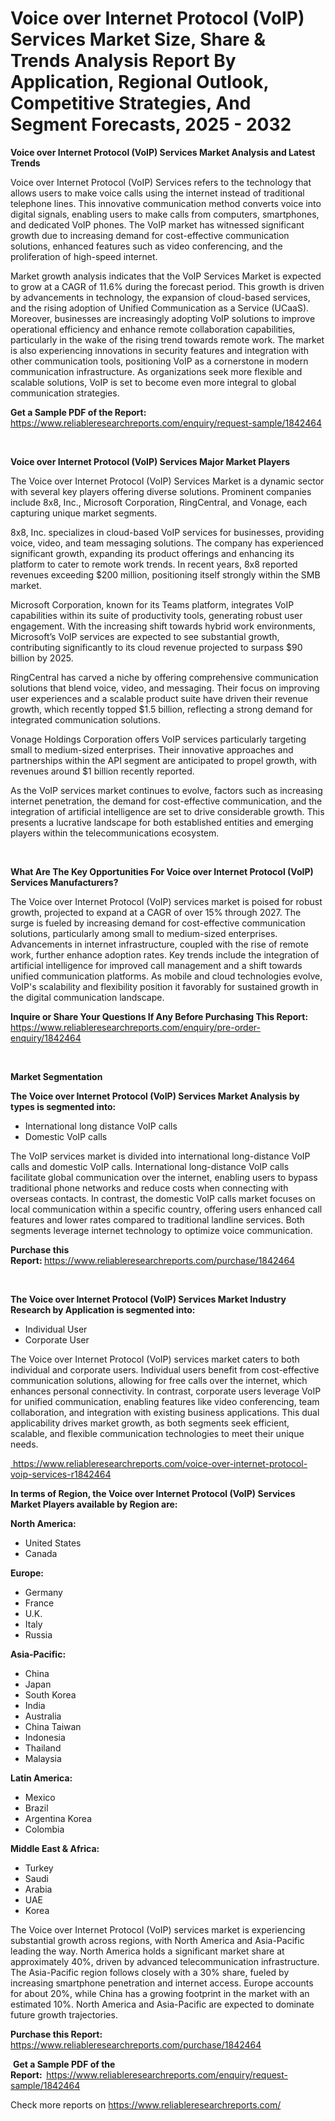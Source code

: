 <p><h1>Voice over Internet Protocol (VoIP) Services Market Size, Share & Trends Analysis Report By Application, Regional Outlook, Competitive Strategies, And Segment Forecasts, 2025 - 2032</h1></p><p><strong>Voice over Internet Protocol (VoIP) Services Market Analysis and Latest Trends</strong></p>
<p><p>Voice over Internet Protocol (VoIP) Services refers to the technology that allows users to make voice calls using the internet instead of traditional telephone lines. This innovative communication method converts voice into digital signals, enabling users to make calls from computers, smartphones, and dedicated VoIP phones. The VoIP market has witnessed significant growth due to increasing demand for cost-effective communication solutions, enhanced features such as video conferencing, and the proliferation of high-speed internet.</p><p>Market growth analysis indicates that the VoIP Services Market is expected to grow at a CAGR of 11.6% during the forecast period. This growth is driven by advancements in technology, the expansion of cloud-based services, and the rising adoption of Unified Communication as a Service (UCaaS). Moreover, businesses are increasingly adopting VoIP solutions to improve operational efficiency and enhance remote collaboration capabilities, particularly in the wake of the rising trend towards remote work. The market is also experiencing innovations in security features and integration with other communication tools, positioning VoIP as a cornerstone in modern communication infrastructure. As organizations seek more flexible and scalable solutions, VoIP is set to become even more integral to global communication strategies.</p></p>
<p><strong>Get a Sample PDF of the Report:&nbsp;</strong> <a href="https://www.reliableresearchreports.com/enquiry/request-sample/1842464?utm_campaign=2267&utm_medium=2&utm_source=Github&utm_content=ia&utm_term=26032025&utm_id=voice-over-internet-protocol-voip-services">https://www.reliableresearchreports.com/enquiry/request-sample/1842464</a></p>
<p>&nbsp;</p>
<p><strong>Voice over Internet Protocol (VoIP) Services Major Market Players</strong></p>
<p><p>The Voice over Internet Protocol (VoIP) Services Market is a dynamic sector with several key players offering diverse solutions. Prominent companies include 8x8, Inc., Microsoft Corporation, RingCentral, and Vonage, each capturing unique market segments.</p><p>8x8, Inc. specializes in cloud-based VoIP services for businesses, providing voice, video, and team messaging solutions. The company has experienced significant growth, expanding its product offerings and enhancing its platform to cater to remote work trends. In recent years, 8x8 reported revenues exceeding $200 million, positioning itself strongly within the SMB market.</p><p>Microsoft Corporation, known for its Teams platform, integrates VoIP capabilities within its suite of productivity tools, generating robust user engagement. With the increasing shift towards hybrid work environments, Microsoft’s VoIP services are expected to see substantial growth, contributing significantly to its cloud revenue projected to surpass $90 billion by 2025.</p><p>RingCentral has carved a niche by offering comprehensive communication solutions that blend voice, video, and messaging. Their focus on improving user experiences and a scalable product suite have driven their revenue growth, which recently topped $1.5 billion, reflecting a strong demand for integrated communication solutions.</p><p>Vonage Holdings Corporation offers VoIP services particularly targeting small to medium-sized enterprises. Their innovative approaches and partnerships within the API segment are anticipated to propel growth, with revenues around $1 billion recently reported.</p><p>As the VoIP services market continues to evolve, factors such as increasing internet penetration, the demand for cost-effective communication, and the integration of artificial intelligence are set to drive considerable growth. This presents a lucrative landscape for both established entities and emerging players within the telecommunications ecosystem.</p></p>
<p>&nbsp;</p>
<p><strong>What Are The Key Opportunities For Voice over Internet Protocol (VoIP) Services Manufacturers?</strong></p>
<p><p>The Voice over Internet Protocol (VoIP) services market is poised for robust growth, projected to expand at a CAGR of over 15% through 2027. The surge is fueled by increasing demand for cost-effective communication solutions, particularly among small to medium-sized enterprises. Advancements in internet infrastructure, coupled with the rise of remote work, further enhance adoption rates. Key trends include the integration of artificial intelligence for improved call management and a shift towards unified communication platforms. As mobile and cloud technologies evolve, VoIP's scalability and flexibility position it favorably for sustained growth in the digital communication landscape.</p></p>
<p><strong>Inquire or Share Your Questions If Any Before Purchasing This Report:</strong> <a href="https://www.reliableresearchreports.com/enquiry/pre-order-enquiry/1842464?utm_campaign=2267&utm_medium=2&utm_source=Github&utm_content=ia&utm_term=26032025&utm_id=voice-over-internet-protocol-voip-services">https://www.reliableresearchreports.com/enquiry/pre-order-enquiry/1842464</a></p>
<p>&nbsp;</p>
<p><strong>Market Segmentation</strong></p>
<p><strong>The Voice over Internet Protocol (VoIP) Services Market Analysis by types is segmented into:</strong></p>
<p><ul><li>International long distance VoIP calls</li><li>Domestic VoIP calls</li></ul></p>
<p><p>The VoIP services market is divided into international long-distance VoIP calls and domestic VoIP calls. International long-distance VoIP calls facilitate global communication over the internet, enabling users to bypass traditional phone networks and reduce costs when connecting with overseas contacts. In contrast, the domestic VoIP calls market focuses on local communication within a specific country, offering users enhanced call features and lower rates compared to traditional landline services. Both segments leverage internet technology to optimize voice communication.</p></p>
<p><strong>Purchase this Report:&nbsp;</strong><a href="https://www.reliableresearchreports.com/purchase/1842464?utm_campaign=2267&utm_medium=2&utm_source=Github&utm_content=ia&utm_term=26032025&utm_id=voice-over-internet-protocol-voip-services">https://www.reliableresearchreports.com/purchase/1842464</a></p>
<p>&nbsp;</p>
<p><strong>The Voice over Internet Protocol (VoIP) Services Market Industry Research by Application is segmented into:</strong></p>
<p><ul><li>Individual User</li><li>Corporate User</li></ul></p>
<p><p>The Voice over Internet Protocol (VoIP) services market caters to both individual and corporate users. Individual users benefit from cost-effective communication solutions, allowing for free calls over the internet, which enhances personal connectivity. In contrast, corporate users leverage VoIP for unified communication, enabling features like video conferencing, team collaboration, and integration with existing business applications. This dual applicability drives market growth, as both segments seek efficient, scalable, and flexible communication technologies to meet their unique needs.</p></p>
<p><a href="https://www.reliableresearchreports.com/voice-over-internet-protocol-voip-services-r1842464?utm_campaign=2267&utm_medium=2&utm_source=Github&utm_content=ia&utm_term=26032025&utm_id=voice-over-internet-protocol-voip-services">&nbsp;https://www.reliableresearchreports.com/voice-over-internet-protocol-voip-services-r1842464</a></p>
<p><strong>In terms of Region, the Voice over Internet Protocol (VoIP) Services Market Players available by Region are:</strong></p>
<p>
    <p> <strong> North America: </strong>
        <ul>
            <li>United States</li>
            <li>Canada</li>
        </ul>
        </p> 
    <p> <strong> Europe: </strong>
        <ul>
            <li>Germany</li>
            <li>France</li>
            <li>U.K.</li>
            <li>Italy</li>
            <li>Russia</li>
        </ul>
        </p> 
    <p> <strong> Asia-Pacific: </strong>
        <ul>
            <li>China</li>
            <li>Japan</li>
            <li>South Korea</li>
            <li>India</li>
            <li>Australia</li>
            <li>China Taiwan</li>
            <li>Indonesia</li>
            <li>Thailand</li>
            <li>Malaysia</li>
        </ul>
        </p> 
    <p> <strong> Latin America: </strong>
        <ul>
            <li>Mexico</li>
            <li>Brazil</li>
            <li>Argentina Korea</li>
            <li>Colombia</li>
        </ul>
        </p> 
    <p> <strong> Middle East & Africa: </strong>
        <ul>
            <li>Turkey</li>
            <li>Saudi</li>
            <li>Arabia</li>
            <li>UAE</li>
            <li>Korea</li>
        </ul>
    </p>
    </p>
<p><p>The Voice over Internet Protocol (VoIP) services market is experiencing substantial growth across regions, with North America and Asia-Pacific leading the way. North America holds a significant market share at approximately 40%, driven by advanced telecommunication infrastructure. The Asia-Pacific region follows closely with a 30% share, fueled by increasing smartphone penetration and internet access. Europe accounts for about 20%, while China has a growing footprint in the market with an estimated 10%. North America and Asia-Pacific are expected to dominate future growth trajectories.</p></p>
<p><strong>Purchase this Report: </strong><a href="https://www.reliableresearchreports.com/purchase/1842464?utm_campaign=2267&utm_medium=2&utm_source=Github&utm_content=ia&utm_term=26032025&utm_id=voice-over-internet-protocol-voip-services">https://www.reliableresearchreports.com/purchase/1842464</a></p>
<p>&nbsp;<strong>Get a Sample PDF of the Report:&nbsp;&nbsp;</strong><a href="https://www.reliableresearchreports.com/enquiry/request-sample/1842464?utm_campaign=2267&utm_medium=2&utm_source=Github&utm_content=ia&utm_term=26032025&utm_id=voice-over-internet-protocol-voip-services">https://www.reliableresearchreports.com/enquiry/request-sample/1842464</a></p>
<p><strong></strong></p>
<p>Check more reports on <a href="https://www.reliableresearchreports.com/?utm_campaign=2267&utm_medium=2&utm_source=Github&utm_content=ia&utm_term=26032025&utm_id=voice-over-internet-protocol-voip-services">https://www.reliableresearchreports.com/</a></p>